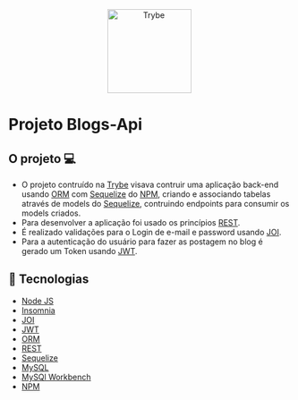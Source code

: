 <div align="center">
 <a href=https://www.betrybe.com "Trybe" target="_blank"> <img src=https://assets-global.website-files.com/61549abf6fb9ca5e91bc5709/61549abf6fb9ca4630bc5747_Logo.svg width="150px" Trybe" alt="Trybe"/>
</a>
</div>

# Projeto Blogs-Api

## O projeto 💻
- O projeto contruído na [Trybe](https://www.betrybe.com/) visava contruir uma aplicação back-end usando [ORM](https://www.devmedia.com.br/orm-object-relational-mapper/19056) com [Sequelize](https://sequelize.org/) do [NPM](https://www.npmjs.com/),
criando e associando tabelas através de models do [Sequelize](https://sequelize.org/),
contruindo endpoints para consumir os models criados.
- Para desenvolver a aplicação foi usado os princípios [REST](https://pt.wikipedia.org/wiki/REST).
- É realizado validações para o Login de e-mail e password usando [JOI](https://joi.dev/).
- Para a autenticação do usuário para fazer as postagem no blog é gerado um Token usando [JWT](https://jwt.io/).

## 🧰 Tecnologias
- [Node JS](https://nodejs.org/en/)
- [Insomnia](https://insomnia.rest/)
- [JOI](https://joi.dev/)
- [JWT](https://jwt.io/)
- [ORM](https://www.devmedia.com.br/orm-object-relational-mapper/19056)
- [REST](https://pt.wikipedia.org/wiki/REST)
- [Sequelize](https://sequelize.org/)
- [MySQL](https://www.mysql.com/)
- [MySQl Workbench](https://www.mysql.com/products/workbench/)
- [NPM](https://www.npmjs.com/)
